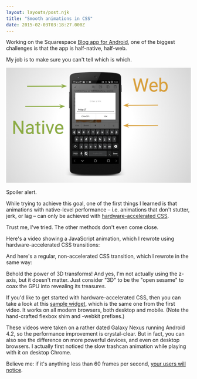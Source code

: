 ```yaml
---
layout: layouts/post.njk
title: "Smooth animations in CSS"
date: 2015-02-03T03:18:27.000Z
---
```


Working on the Squarespace [Blog app for Android](https://play.google.com/store/apps/details?id=com.squarespace.android.blog), one of the biggest challenges is that the app is half-native, half-web.

My job is to make sure you can't tell which is which.

![Phone with arrows pointing to it, some saying native and others web](/img/web-native.png)

<figcaption>Spoiler alert.</figcaption>

While trying to achieve this goal, one of the first things I learned is that animations with native-level performance – i.e. animations that don't stutter, jerk, or lag – can only be achieved with [hardware-accelerated CSS](http://www.html5rocks.com/en/tutorials/speed/high-performance-animations/).

Trust me, I've tried. The other methods don't even come close.

Here's a video showing a JavaScript animation, which I rewrote using hardware-accelerated CSS transitions:

<lite-youtube videoid="JkOdrvVXG80" style="background-image: url('/img/youtube-thumbnail-1.jpg');">
  <div class="lty-playbtn"></div>
</lite-youtube>

And here's a regular, non-accelerated CSS transition, which I rewrote in the same way:

<lite-youtube videoid="zrkCr1FThn0" style="background-image: url('/img/youtube-thumbnail-2.jpg');">
  <div class="lty-playbtn"></div>
</lite-youtube>

Behold the power of 3D transforms! And yes, I'm not actually using the z-axis, but it doesn't matter. Just consider "3D" to be the "open sesame" to coax the GPU into revealing its treasures.

If you'd like to get started with hardware-accelerated CSS, then you can take a look at this [sample widget](http://bl.ocks.org/nolanlawson/6db863f1e513bab9e273), which is the same one from the first video. It works on all modern browsers, both desktop and mobile. (Note the hand-crafted flexbox shim and -webkit prefixes.)

These videos were taken on a rather dated Galaxy Nexus running Android 4.2, so the performance improvement is crystal-clear. But in fact, you can also see the difference on more powerful devices, and even on desktop browsers. I actually first noticed the slow trashcan animation while playing with it on desktop Chrome.

Believe me: if it's anything less than 60 frames per second, [your users will notice](http://vimeo.com/108331968).
